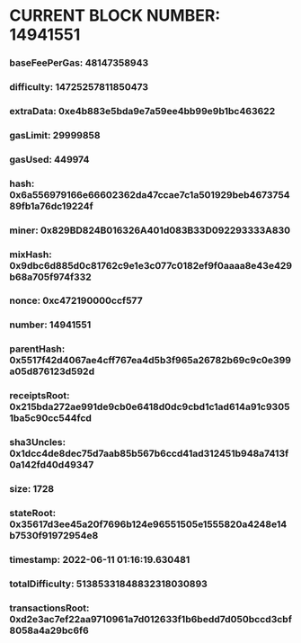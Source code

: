 # CURRENT BLOCK NUMBER: 14941551

### baseFeePerGas: 48147358943
### difficulty: 14725257811850473
### extraData: 0xe4b883e5bda9e7a59ee4bb99e9b1bc463622
### gasLimit: 29999858
### gasUsed: 449974
### hash: 0x6a556979166e66602362da47ccae7c1a501929beb467375489fb1a76dc19224f
### miner: 0x829BD824B016326A401d083B33D092293333A830
### mixHash: 0x9dbc6d885d0c81762c9e1e3c077c0182ef9f0aaaa8e43e429b68a705f974f332
### nonce: 0xc472190000ccf577
### number: 14941551
### parentHash: 0x5517f42d4067ae4cff767ea4d5b3f965a26782b69c9c0e399a05d876123d592d
### receiptsRoot: 0x215bda272ae991de9cb0e6418d0dc9cbd1c1ad614a91c93051ba5c90cc544fcd
### sha3Uncles: 0x1dcc4de8dec75d7aab85b567b6ccd41ad312451b948a7413f0a142fd40d49347
### size: 1728
### stateRoot: 0x35617d3ee45a20f7696b124e96551505e1555820a4248e14b7530f91972954e8
### timestamp: 2022-06-11 01:16:19.630481
### totalDifficulty: 51385331848832318030893
### transactionsRoot: 0xd2e3ac7ef22aa9710961a7d012633f1b6bedd7d050bccd3cbf8058a4a29bc6f6
